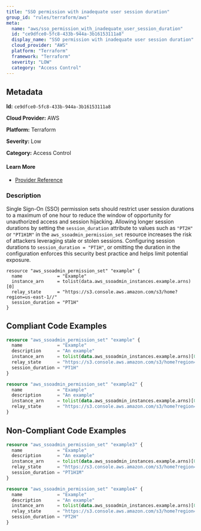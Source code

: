 ```yaml
---
title: "SSO permission with inadequate user session duration"
group_id: "rules/terraform/aws"
meta:
  name: "aws/sso_permission_with_inadequate_user_session_duration"
  id: "ce9dfce0-5fc8-433b-944a-3b16153111a8"
  display_name: "SSO permission with inadequate user session duration"
  cloud_provider: "AWS"
  platform: "Terraform"
  framework: "Terraform"
  severity: "LOW"
  category: "Access Control"
---
```

## Metadata

**Id:** `ce9dfce0-5fc8-433b-944a-3b16153111a8`

**Cloud Provider:** AWS

**Platform:** Terraform

**Severity:** Low

**Category:** Access Control

#### Learn More

 - [Provider Reference](https://registry.terraform.io/providers/hashicorp/aws/latest/docs/resources/ssoadmin_permission_set)

### Description

 Single Sign-On (SSO) permission sets should restrict user session durations to a maximum of one hour to reduce the window of opportunity for unauthorized access and session hijacking. Allowing longer session durations by setting the `session_duration` attribute to values such as `"PT2H"` or `"PT1H1M"` in the `aws_ssoadmin_permission_set` resource increases the risk of attackers leveraging stale or stolen sessions. Configuring session durations to `session_duration = "PT1H"`, or omitting the duration in the configuration enforces this security best practice and helps limit potential exposure.

```
resource "aws_ssoadmin_permission_set" "example" {
  name             = "Example"
  instance_arn     = tolist(data.aws_ssoadmin_instances.example.arns)[0]
  relay_state      = "https://s3.console.aws.amazon.com/s3/home?region=us-east-1//"
  session_duration = "PT1H"
}
```


## Compliant Code Examples
```terraform
resource "aws_ssoadmin_permission_set" "example" {
  name             = "Example"
  description      = "An example"
  instance_arn     = tolist(data.aws_ssoadmin_instances.example.arns)[0]
  relay_state      = "https://s3.console.aws.amazon.com/s3/home?region=us-east-1#"
  session_duration = "PT1H"
}

resource "aws_ssoadmin_permission_set" "example2" {
  name             = "Example"
  description      = "An example"
  instance_arn     = tolist(data.aws_ssoadmin_instances.example.arns)[0]
  relay_state      = "https://s3.console.aws.amazon.com/s3/home?region=us-east-1#"
}


```
## Non-Compliant Code Examples
```terraform
resource "aws_ssoadmin_permission_set" "example3" {
  name             = "Example"
  description      = "An example"
  instance_arn     = tolist(data.aws_ssoadmin_instances.example.arns)[0]
  relay_state      = "https://s3.console.aws.amazon.com/s3/home?region=us-east-1#"
  session_duration = "PT1H1M"
}

resource "aws_ssoadmin_permission_set" "example4" {
  name             = "Example"
  description      = "An example"
  instance_arn     = tolist(data.aws_ssoadmin_instances.example.arns)[0]
  relay_state      = "https://s3.console.aws.amazon.com/s3/home?region=us-east-1#"
  session_duration = "PT2H"
}

```